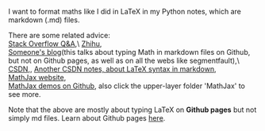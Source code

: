 I want to format maths like I did in LaTeX in my Python notes, which are markdown (.md) files. 

There are some related advice:\
[Stack Overflow Q&A](https://stackoverflow.com/questions/26275645/how-to-support-latex-in-github-pages),\\
[Zhihu](https://zhuanlan.zhihu.com/p/36302775),\
[Someone's blog](https://segmentfault.com/a/1190000019359797)(this talks about typing Math in markdown files on Github, but not on Github pages, as well as on all the webs like segmentfault),\ 
[CSDN](https://blog.csdn.net/David_Han008/article/details/78343836),\,
[Another CSDN notes, about LaTeX syntax in markdown](https://blog.csdn.net/weixin_44544923/article/details/97375111?utm_medium=distribute.pc_feed_404.none-task-blog-BlogCommendFromBaidu-2.nonecase&depth_1-utm_source=distribute.pc_feed_404.none-task-blog-BlogCommendFromBaidu-2.nonecas),\
[MathJax website](https://www.mathjax.org/#docs),\
[MathJax demos on Github](https://github.com/mathjax/MathJax-demos-web), also click the upper-layer folder 'MathJax' to see more.

Note that the above are mostly about typing LaTeX on __Github pages__ but not simply md files. Learn about Github pages [here](https://docs.github.com/en/github/working-with-github-pages).
